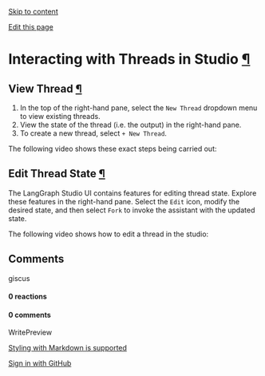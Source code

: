 [Skip to content](https://langchain-ai.github.io/langgraph/cloud/how-tos/threads_studio/#interacting-with-threads-in-studio)

[Edit this page](https://github.com/langchain-ai/langgraph/edit/main/docs/docs/cloud/how-tos/threads_studio.md "Edit this page")

# Interacting with Threads in Studio [¶](https://langchain-ai.github.io/langgraph/cloud/how-tos/threads_studio/\#interacting-with-threads-in-studio "Permanent link")

## View Thread [¶](https://langchain-ai.github.io/langgraph/cloud/how-tos/threads_studio/\#view-thread "Permanent link")

1. In the top of the right-hand pane, select the `New Thread` dropdown menu to view existing threads.
2. View the state of the thread (i.e. the output) in the right-hand pane.
3. To create a new thread, select `+ New Thread`.

The following video shows these exact steps being carried out:

## Edit Thread State [¶](https://langchain-ai.github.io/langgraph/cloud/how-tos/threads_studio/\#edit-thread-state "Permanent link")

The LangGraph Studio UI contains features for editing thread state. Explore these features in the right-hand pane. Select the `Edit` icon, modify the desired state, and then select `Fork` to invoke the assistant with the updated state.

The following video shows how to edit a thread in the studio:

## Comments

giscus

#### 0 reactions

#### 0 comments

WritePreview

[Styling with Markdown is supported](https://guides.github.com/features/mastering-markdown/ "Styling with Markdown is supported")

[Sign in with GitHub](https://giscus.app/api/oauth/authorize?redirect_uri=https%3A%2F%2Flangchain-ai.github.io%2Flanggraph%2Fcloud%2Fhow-tos%2Fthreads_studio%2F)